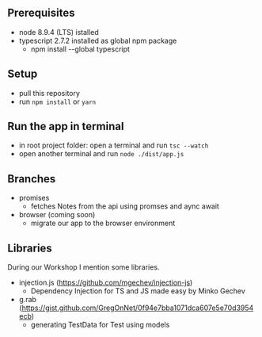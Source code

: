 ## Prerequisites

* node 8.9.4 (LTS) istalled
* typescript 2.7.2 installed as global npm package
  * npm install --global typescript

## Setup

* pull this repository
* run `npm install` or `yarn`

## Run the app in terminal

* in root project folder: open a terminal and run `tsc --watch`
* open another terminal and run `node ./dist/app.js`

## Branches

* promises
  * fetches Notes from the api using promses and aync await
* browser (coming soon)
  * migrate our app to the browser environment

## Libraries

During our Workshop I mention some libraries.

* injection.js (https://github.com/mgechev/injection-js)
  * Dependency Injection for TS and JS made easy by Minko Gechev
* g.rab (https://gist.github.com/GregOnNet/0f94e7bba1071dca607e5e70d3954ecb)
  * generating TestData for Test using models
